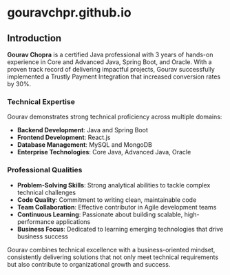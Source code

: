 # gouravchpr.github.io

## Introduction

**Gourav Chopra** is a certified Java professional with 3 years of hands-on experience in Core and Advanced Java, Spring Boot, and Oracle. With a proven track record of delivering impactful projects, Gourav successfully implemented a Trustly Payment Integration that increased conversion rates by 30%.

### Technical Expertise

Gourav demonstrates strong technical proficiency across multiple domains:

- **Backend Development**: Java and Spring Boot
- **Frontend Development**: React.js
- **Database Management**: MySQL and MongoDB
- **Enterprise Technologies**: Core Java, Advanced Java, Oracle

### Professional Qualities

- **Problem-Solving Skills**: Strong analytical abilities to tackle complex technical challenges
- **Code Quality**: Commitment to writing clean, maintainable code
- **Team Collaboration**: Effective contributor in Agile development teams
- **Continuous Learning**: Passionate about building scalable, high-performance applications
- **Business Focus**: Dedicated to learning emerging technologies that drive business success

Gourav combines technical excellence with a business-oriented mindset, consistently delivering solutions that not only meet technical requirements but also contribute to organizational growth and success.
